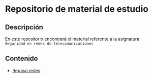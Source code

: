 # Repositorio de material de estudio

## Descripción

En este repositorio encontrará el material referente a la asignatura `Seguridad en redes de telecomunicaciones`

## Contenido

- [Repaso redes](./guide_1)
